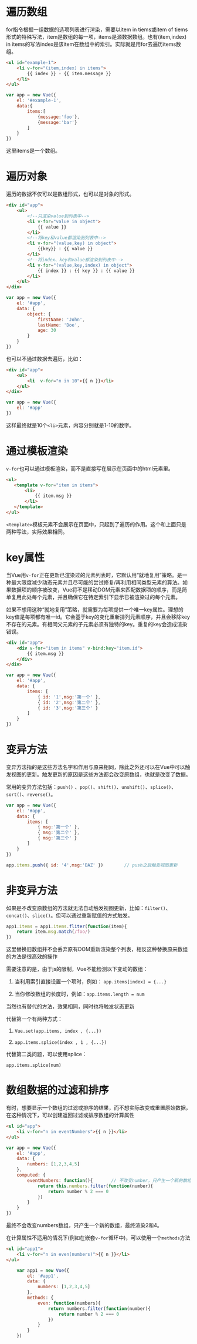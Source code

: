 
# 遍历数组

for指令根据一组数据的选项列表进行渲染，需要以item in tiems或item of tiems形式的特殊写法，item是数组的每一项，items是源数据数组。也有(item,index) in items的写法index是该item在数组中的索引。实际就是用for去遍历items数组。

```html
<ul id="example-1">
    <li v-for="(item,index) in items">
        {{ index }} - {{ item.message }}
    </li>
</ul>
```

```js
var app = new Vue({
    el: '#example-1',
    data:{
        items:[
            {message:'foo'},
            {message:'bar'}
        ]
    }
})
```

这里items是一个数组。

# 遍历对象

遍历的数据不仅可以是数组形式，也可以是对象的形式。

```html
<div id="app">
    <ul>
        <!--只渲染value到列表中-->
        <li v-for="value in object">
            {{ value }}
        </li>
        <!--将key和value都渲染到列表中-->
        <li v-for="(value,key) in object">
            {{key}} : {{ value }}
        </li>
        <!--将index、key和value都渲染到列表中-->
        <li v-for="(value,key,index) in object">
            {{ index }} : {{ key }} : {{ value }}
        </li>
    </ul>
</div>
```

```js
var app = new Vue({
    el: '#app',
    data: {
        object: {
            firstName: 'John',
            lastName: 'Doe',
            age: 30
        }
    }
})
```

也可以不通过数据去遍历，比如：
```html
<div id="app">
    <ul>
        <li  v-for="n in 10">{{ n }}</li>
    </ul>
</div>
```

```js
var app = new Vue({
    el: '#app'
})
```

这样最终就是10个`<li>`元素，内容分别就是1-10的数字。

# 通过模板渲染

`v-for`也可以通过模板渲染，而不是直接写在展示在页面中的html元素里。

```html
<ul>
   <template v-for="item in items">
       <li>
           {{ item.msg }}
       </li>
   </template>
</ul>
```

`<template>`模板元素不会展示在页面中，只起到了遍历的作用。这个和上面只是两种写法，实际效果相同。

# key属性

当Vue用`v-for`正在更新已渲染过的元素列表时，它默认用“就地复用”策略。是一种最大限度减少动态元素并且尽可能的尝试修复/再利用相同类型元素的算法。如果数据项的顺序被改变，Vue将不是移动DOM元素来匹配数据项的顺序，而是简单复用此处每个元素，并且确保它在特定索引下显示已被渲染过的每个元素。

如果不想用这种“就地复用”策略，就需要为每项提供一个唯一key属性。理想的key值是每项都有唯一id。它会基于key的变化重新排列元素顺序，并且会移除key不存在的元素。有相同父元素的子元素必须有独特的key。重复的key会造成渲染错误。

```html
<div id="app">
    <div v-for="item in items" v-bind:key="item.id">
        {{ item.msg }}
    </div>
</div>
```

```js
var app = new Vue({
    el: '#app',
    data: {
        items: [
            { id: '1',msg:'第一个' },
            { id: '2',msg:'第二个' },
            { id: '3',msg:'第三个' }
        ]
    }
})
```

# 变异方法

变异方法指的是这些方法名字和作用与原来相同，除此之外还可以在Vue中可以触发视图的更新。触发更新的原因是这些方法都会改变原数组，也就是改变了数据。

常用的变异方法包括：`push()` 、`pop()`、`shift()`、`unshift()`、`splice()`、`sort()`、`reverse()`。

```js
var app = new Vue({
    el: '#app',
    data: {
        items: [
            { msg:'第一个' },
            { msg:'第二个' },
            { msg:'第三个' }
        ]
    }
})

app.items.push({ id: '4',msg:'BAZ' })        // push之后触发视图更新
```
# 非变异方法

如果是不改变原数组的方法就无法自动触发视图更新，比如：`filter()`、`concat()`、`slice()`。但可以通过重新赋值的方式触发。

```js
app1.items = app1.items.fliter(function(item){
    return item.msg.match(/foo/)
})
```

这里替换旧数组并不会丢弃原有DOM重新渲染整个列表，相反这种替换原来数组的方法是很高效的操作

需要注意的是，由于js的限制，Vue不能检测以下变动的数组：

1. 当利用索引直接设置一个项时，例如： `app.items[index] = {...}`

2. 当你修改数组的长度时，例如：`app.items.length = num`

当然也有替代的方法，效果相同，同时也将触发状态更新

代替第一个有两种方式：

1. `Vue.set(app.items, index , {...})`

2. `app.items.splice(index , 1 , {...})`

代替第二类问题，可以使用splice：

`app.items.splice(num)`

# 数组数据的过滤和排序

有时，想要显示一个数组的过滤或排序的结果，而不想实际改变或重置原始数据，在这种情况下，可以创建返回过滤或排序数组的计算属性

```html
<ul id="app">
    <li v-for="n in eventNumbers">{{ n }}</li>
</ul>
```

```js
var app = new Vue({
    el: '#app',
    data: {
        numbers: [1,2,3,4,5]
    },
    computed: {
        eventNumbers: function(){       // 不改变number，只产生一个新的数组，最终渲染2和4
            return this.numbers.filter(function(number){
                return number % 2 === 0
            })
        }
    }
})
```

最终不会改变numbers数组，只产生一个新的数组，最终渲染2和4。

在计算属性不适用的情况下(例如在嵌套`v-for`循环中)，可以使用一个`methods`方法

```html
<ul id="app1">
    <li v-for="n in even(numbers)">{{ n }}</li>
</ul>
```

```js
    var app1 = new Vue({
        el: '#app1',
        data: {
            numbers: [1,2,3,4,5]
        },
        methods: {
            even: function(numbers){
                return numbers.filter(function(number){
                    return number % 2 === 0
                })
            }
        }
    })
```